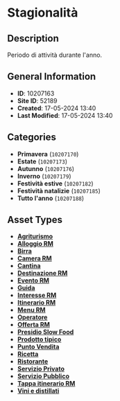 # Stagionalità

## Description
Periodo di attività durante l'anno.
## General Information
- **ID**: 10207163
- **Site ID**: 52189
- **Created**: 17-05-2024 13:40
- **Last Modified**: 17-05-2024 13:40

## Categories
- **Primavera** (`10207170`)
- **Estate** (`10207173`)
- **Autunno** (`10207176`)
- **Inverno** (`10207179`)
- **Festività estive** (`10207182`)
- **Festività natalizie** (`10207185`)
- **Tutto l'anno** (`10207188`)
## Asset Types
- **[Agriturismo](../contentStructure/agriturismo/README.md)** 
- **[Alloggio RM](../contentStructure/alloggio-rm/README.md)** 
- **[Birra](../contentStructure/birra/README.md)** 
- **[Camera RM](../contentStructure/camera-rm/README.md)** 
- **[Cantina](../contentStructure/cantina/README.md)** 
- **[Destinazione RM](../contentStructure/destinazione-rm/README.md)** 
- **[Evento RM](../contentStructure/evento-rm/README.md)** 
- **[Guida](../contentStructure/guida/README.md)** 
- **[Interesse RM](../contentStructure/interesse-rm/README.md)** 
- **[Itinerario RM](../contentStructure/itinerario-rm/README.md)** 
- **[Menu RM](../contentStructure/menu-rm/README.md)** 
- **[Operatore](../contentStructure/operatore/README.md)** 
- **[Offerta RM](../contentStructure/offerta-rm/README.md)** 
- **[Presidio Slow Food](../contentStructure/presidio-slow-food/README.md)** 
- **[Prodotto tipico](../contentStructure/prodotto-tipico/README.md)** 
- **[Punto Vendita](../contentStructure/punto-vendita/README.md)** 
- **[Ricetta](../contentStructure/ricetta/README.md)** 
- **[Ristorante](../contentStructure/ristorante/README.md)** 
- **[Servizio Privato](../contentStructure/servizio-privato/README.md)** 
- **[Servizio Pubblico](../contentStructure/servizio-pubblico/README.md)** 
- **[Tappa itinerario RM](../contentStructure/tappa-itinerario-rm/README.md)** 
- **[Vini e distillati](../contentStructure/vini-e-distillati/README.md)** 
